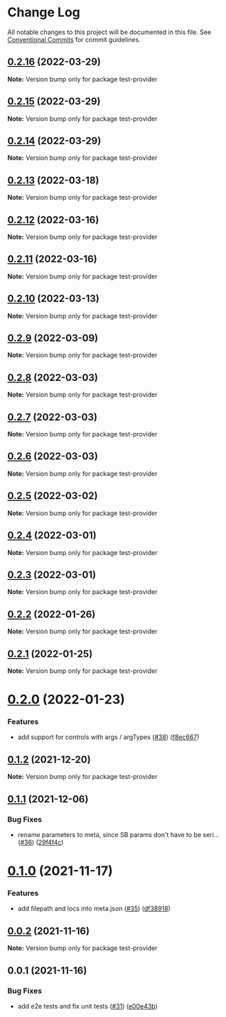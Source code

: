 # Change Log

All notable changes to this project will be documented in this file.
See [Conventional Commits](https://conventionalcommits.org) for commit guidelines.

## [0.2.16](https://github.com/tajo/ladle/compare/test-provider@0.2.15...test-provider@0.2.16) (2022-03-29)

**Note:** Version bump only for package test-provider

## [0.2.15](https://github.com/tajo/ladle/compare/test-provider@0.2.14...test-provider@0.2.15) (2022-03-29)

**Note:** Version bump only for package test-provider

## [0.2.14](https://github.com/tajo/ladle/compare/test-provider@0.2.13...test-provider@0.2.14) (2022-03-29)

**Note:** Version bump only for package test-provider

## [0.2.13](https://github.com/tajo/ladle/compare/test-provider@0.2.12...test-provider@0.2.13) (2022-03-18)

**Note:** Version bump only for package test-provider

## [0.2.12](https://github.com/tajo/ladle/compare/test-provider@0.2.11...test-provider@0.2.12) (2022-03-16)

**Note:** Version bump only for package test-provider

## [0.2.11](https://github.com/tajo/ladle/compare/test-provider@0.2.10...test-provider@0.2.11) (2022-03-16)

**Note:** Version bump only for package test-provider

## [0.2.10](https://github.com/tajo/ladle/compare/test-provider@0.2.9...test-provider@0.2.10) (2022-03-13)

**Note:** Version bump only for package test-provider

## [0.2.9](https://github.com/tajo/ladle/compare/test-provider@0.2.8...test-provider@0.2.9) (2022-03-09)

**Note:** Version bump only for package test-provider

## [0.2.8](https://github.com/tajo/ladle/compare/test-provider@0.2.7...test-provider@0.2.8) (2022-03-03)

**Note:** Version bump only for package test-provider

## [0.2.7](https://github.com/tajo/ladle/compare/test-provider@0.2.6...test-provider@0.2.7) (2022-03-03)

**Note:** Version bump only for package test-provider

## [0.2.6](https://github.com/tajo/ladle/compare/test-provider@0.2.5...test-provider@0.2.6) (2022-03-03)

**Note:** Version bump only for package test-provider

## [0.2.5](https://github.com/tajo/ladle/compare/test-provider@0.2.4...test-provider@0.2.5) (2022-03-02)

**Note:** Version bump only for package test-provider

## [0.2.4](https://github.com/tajo/ladle/compare/test-provider@0.2.3...test-provider@0.2.4) (2022-03-01)

**Note:** Version bump only for package test-provider

## [0.2.3](https://github.com/tajo/ladle/compare/test-provider@0.2.2...test-provider@0.2.3) (2022-03-01)

**Note:** Version bump only for package test-provider

## [0.2.2](https://github.com/tajo/ladle/compare/test-provider@0.2.1...test-provider@0.2.2) (2022-01-26)

**Note:** Version bump only for package test-provider

## [0.2.1](https://github.com/tajo/ladle/compare/test-provider@0.2.0...test-provider@0.2.1) (2022-01-25)

**Note:** Version bump only for package test-provider

# [0.2.0](https://github.com/tajo/ladle/compare/test-provider@0.1.2...test-provider@0.2.0) (2022-01-23)

### Features

- add support for controls with args / argTypes ([#38](https://github.com/tajo/ladle/issues/38)) ([f8ec667](https://github.com/tajo/ladle/commit/f8ec6679fe7fcd508ca445dbca449549920caba8))

## [0.1.2](https://github.com/tajo/ladle/compare/test-provider@0.1.1...test-provider@0.1.2) (2021-12-20)

**Note:** Version bump only for package test-provider

## [0.1.1](https://github.com/tajo/ladle/compare/test-provider@0.1.0...test-provider@0.1.1) (2021-12-06)

### Bug Fixes

- rename parameters to meta, since SB params don't have to be seri… ([#36](https://github.com/tajo/ladle/issues/36)) ([29f4f4c](https://github.com/tajo/ladle/commit/29f4f4c596dddc3cce059d4292b51938eaa978d7))

# [0.1.0](https://github.com/tajo/ladle/compare/test-provider@0.0.2...test-provider@0.1.0) (2021-11-17)

### Features

- add filepath and locs into meta.json ([#35](https://github.com/tajo/ladle/issues/35)) ([df38918](https://github.com/tajo/ladle/commit/df3891850ed5db10c03baac97b423e54baa87821))

## [0.0.2](https://github.com/tajo/ladle/compare/test-provider@0.0.1...test-provider@0.0.2) (2021-11-16)

**Note:** Version bump only for package test-provider

## 0.0.1 (2021-11-16)

### Bug Fixes

- add e2e tests and fix unit tests ([#31](https://github.com/tajo/ladle/issues/31)) ([e00e43b](https://github.com/tajo/ladle/commit/e00e43be76b1385b0a72fe44bd71029925c873e1))
